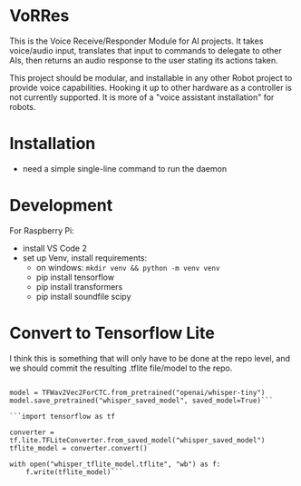 # VoRRes
This is the Voice Receive/Responder Module for AI projects. It takes voice/audio input, translates that input to commands to delegate to other AIs, then returns an audio response to the user stating its actions taken.

This project should be modular, and installable in any other Robot project to provide voice capabilities. Hooking it up to other hardware as a controller is not currently supported. It is more of a "voice assistant installation" for robots.

# Installation
* need a simple single-line command to run the daemon 

# Development
For Raspberry Pi:
* install VS Code 2
* set up Venv, install requirements: 
    * on windows: `mkdir venv && python -m venv venv`
    * pip install tensorflow
    * pip install transformers
    * pip install soundfile scipy

# Convert to Tensorflow Lite
I think this is something that will only have to be done at the repo level, and we should commit the resulting .tflite file/model to the repo.

```from transformers import TFWav2Vec2ForCTC

model = TFWav2Vec2ForCTC.from_pretrained("openai/whisper-tiny")
model.save_pretrained("whisper_saved_model", saved_model=True)```

```import tensorflow as tf

converter = tf.lite.TFLiteConverter.from_saved_model("whisper_saved_model")
tflite_model = converter.convert()

with open("whisper_tflite_model.tflite", "wb") as f:
    f.write(tflite_model)```

